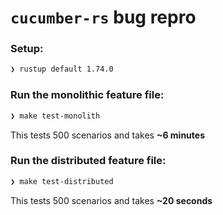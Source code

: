 # `cucumber-rs` bug repro

### Setup:

```bash
❯ rustup default 1.74.0
```

### Run the monolithic feature file:

```bash
❯ make test-monolith
```

This tests 500 scenarios and takes **~6 minutes**

### Run the distributed feature file:

```bash
❯ make test-distributed
```

This tests 500 scenarios and takes **~20 seconds**
